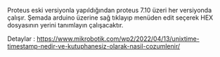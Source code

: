 Proteus eski versiyonla yapıldığından proteus 7.10 üzeri her versiyonda çalışır. 
Şemada arduino üzerine sağ tıklayıp menüden edit seçerek HEX dosyasının yerini tanımlayın çalışacaktır. 

Detaylar : https://www.mikrobotik.com/wp2/2022/04/13/unixtime-timestamp-nedir-ve-kutuphanesiz-olarak-nasil-cozumlenir/

